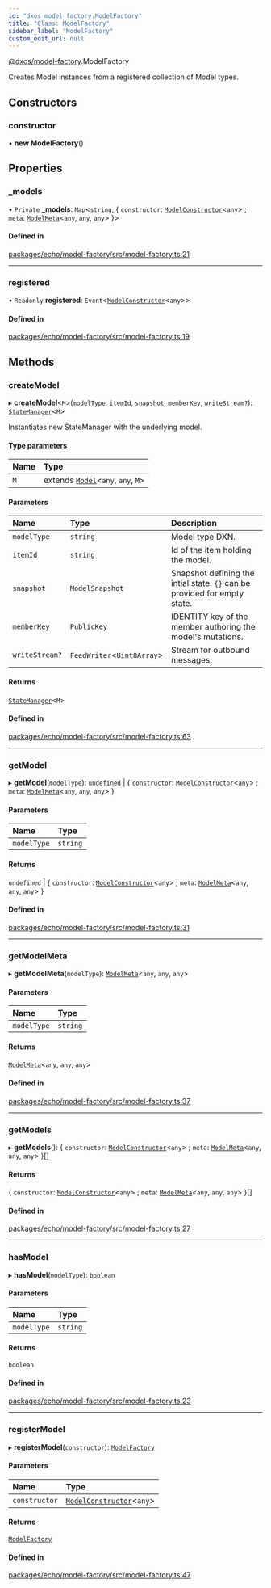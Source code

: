 ```yaml
---
id: "dxos_model_factory.ModelFactory"
title: "Class: ModelFactory"
sidebar_label: "ModelFactory"
custom_edit_url: null
---
```


[@dxos/model-factory](../modules/dxos_model_factory.md).ModelFactory

Creates Model instances from a registered collection of Model types.

## Constructors

### constructor

• **new ModelFactory**()

## Properties

### \_models

• `Private` **\_models**: `Map`<`string`, { `constructor`: [`ModelConstructor`](../modules/dxos_model_factory.md#modelconstructor)<`any`\> ; `meta`: [`ModelMeta`](../modules/dxos_model_factory.md#modelmeta)<`any`, `any`, `any`\>  }\>

#### Defined in

[packages/echo/model-factory/src/model-factory.ts:21](https://github.com/dxos/protocols/blob/6f4c34af3/packages/echo/model-factory/src/model-factory.ts#L21)

___

### registered

• `Readonly` **registered**: `Event`<[`ModelConstructor`](../modules/dxos_model_factory.md#modelconstructor)<`any`\>\>

#### Defined in

[packages/echo/model-factory/src/model-factory.ts:19](https://github.com/dxos/protocols/blob/6f4c34af3/packages/echo/model-factory/src/model-factory.ts#L19)

## Methods

### createModel

▸ **createModel**<`M`\>(`modelType`, `itemId`, `snapshot`, `memberKey`, `writeStream?`): [`StateManager`](dxos_model_factory.StateManager.md)<`M`\>

Instantiates new StateManager with the underlying model.

#### Type parameters

| Name | Type |
| :------ | :------ |
| `M` | extends [`Model`](dxos_model_factory.Model.md)<`any`, `any`, `M`\> |

#### Parameters

| Name | Type | Description |
| :------ | :------ | :------ |
| `modelType` | `string` | Model type DXN. |
| `itemId` | `string` | Id of the item holding the model. |
| `snapshot` | `ModelSnapshot` | Snapshot defining the intial state. `{}` can be provided for empty state. |
| `memberKey` | `PublicKey` | IDENTITY key of the member authoring the model's mutations. |
| `writeStream?` | `FeedWriter`<`Uint8Array`\> | Stream for outbound messages. |

#### Returns

[`StateManager`](dxos_model_factory.StateManager.md)<`M`\>

#### Defined in

[packages/echo/model-factory/src/model-factory.ts:63](https://github.com/dxos/protocols/blob/6f4c34af3/packages/echo/model-factory/src/model-factory.ts#L63)

___

### getModel

▸ **getModel**(`modelType`): `undefined` \| { `constructor`: [`ModelConstructor`](../modules/dxos_model_factory.md#modelconstructor)<`any`\> ; `meta`: [`ModelMeta`](../modules/dxos_model_factory.md#modelmeta)<`any`, `any`, `any`\>  }

#### Parameters

| Name | Type |
| :------ | :------ |
| `modelType` | `string` |

#### Returns

`undefined` \| { `constructor`: [`ModelConstructor`](../modules/dxos_model_factory.md#modelconstructor)<`any`\> ; `meta`: [`ModelMeta`](../modules/dxos_model_factory.md#modelmeta)<`any`, `any`, `any`\>  }

#### Defined in

[packages/echo/model-factory/src/model-factory.ts:31](https://github.com/dxos/protocols/blob/6f4c34af3/packages/echo/model-factory/src/model-factory.ts#L31)

___

### getModelMeta

▸ **getModelMeta**(`modelType`): [`ModelMeta`](../modules/dxos_model_factory.md#modelmeta)<`any`, `any`, `any`\>

#### Parameters

| Name | Type |
| :------ | :------ |
| `modelType` | `string` |

#### Returns

[`ModelMeta`](../modules/dxos_model_factory.md#modelmeta)<`any`, `any`, `any`\>

#### Defined in

[packages/echo/model-factory/src/model-factory.ts:37](https://github.com/dxos/protocols/blob/6f4c34af3/packages/echo/model-factory/src/model-factory.ts#L37)

___

### getModels

▸ **getModels**(): { `constructor`: [`ModelConstructor`](../modules/dxos_model_factory.md#modelconstructor)<`any`\> ; `meta`: [`ModelMeta`](../modules/dxos_model_factory.md#modelmeta)<`any`, `any`, `any`\>  }[]

#### Returns

{ `constructor`: [`ModelConstructor`](../modules/dxos_model_factory.md#modelconstructor)<`any`\> ; `meta`: [`ModelMeta`](../modules/dxos_model_factory.md#modelmeta)<`any`, `any`, `any`\>  }[]

#### Defined in

[packages/echo/model-factory/src/model-factory.ts:27](https://github.com/dxos/protocols/blob/6f4c34af3/packages/echo/model-factory/src/model-factory.ts#L27)

___

### hasModel

▸ **hasModel**(`modelType`): `boolean`

#### Parameters

| Name | Type |
| :------ | :------ |
| `modelType` | `string` |

#### Returns

`boolean`

#### Defined in

[packages/echo/model-factory/src/model-factory.ts:23](https://github.com/dxos/protocols/blob/6f4c34af3/packages/echo/model-factory/src/model-factory.ts#L23)

___

### registerModel

▸ **registerModel**(`constructor`): [`ModelFactory`](dxos_model_factory.ModelFactory.md)

#### Parameters

| Name | Type |
| :------ | :------ |
| `constructor` | [`ModelConstructor`](../modules/dxos_model_factory.md#modelconstructor)<`any`\> |

#### Returns

[`ModelFactory`](dxos_model_factory.ModelFactory.md)

#### Defined in

[packages/echo/model-factory/src/model-factory.ts:47](https://github.com/dxos/protocols/blob/6f4c34af3/packages/echo/model-factory/src/model-factory.ts#L47)

